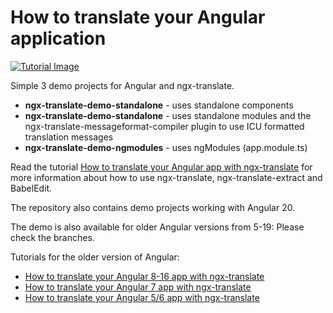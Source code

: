 # How to translate your Angular application

<a href="https://www.codeandweb.com/babeledit/tutorials/how-to-translate-your-angular-app-with-ngx-translate">
	<img alt="Tutorial Image" src="./tutorial.png"/>
</a>

Simple 3 demo projects for Angular and ngx-translate.

- **ngx-translate-demo-standalone** - uses standalone components
- **ngx-translate-demo-standalone** - uses standalone modules and the ngx-translate-messageformat-compiler plugin to use ICU formatted translation messages
- **ngx-translate-demo-ngmodules** - uses ngModules (app.module.ts)

Read the tutorial [How to translate your Angular app with ngx-translate](https://www.codeandweb.com/babeledit/tutorials/how-to-translate-your-angular-app-with-ngx-translate) for more information about how to use ngx-translate, ngx-translate-extract and BabelEdit.

The repository also contains demo projects working with Angular 20.

The demo is also available for older Angular versions from 5-19: Please check the branches.

Tutorials for the older version of Angular:

* [How to translate your Angular 8-16 app with ngx-translate](https://www.codeandweb.com/babeledit/tutorials/how-to-translate-your-angular8-16-app-with-ngx-translate)
* [How to translate your Angular 7 app with ngx-translate](https://www.codeandweb.com/babeledit/tutorials/how-to-translate-your-angular7-app-with-ngx-translate)
* [How to translate your Angular 5/6 app with ngx-translate](https://www.codeandweb.com/babeledit/tutorials/how-to-translate-your-angular6-app-with-ngx-translate)

